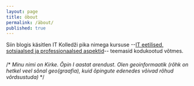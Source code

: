 ```yaml
---
layout: page
title: öbout
permalink: /äbout/
published: true
---
```








Siin blogis käsitlen IT Kolledži pika nimega kursuse --[IT eetilised, sotsiaalsed ja professionaalsed aspektid](https://beta.wikiversity.org/wiki/IT_eetilised,_sotsiaalsed_ja_professionaalsed_aspektid)-- teemasid kodukootud võtmes.

#### 

/* _Minu nimi on Kirke. Õpin I aastat arendust. Olen geoinformaatik (rõhk on hetkel veel sõnal geo(graafia), kuid õpingute edenedes võivad rõhud võrdsustuda)_ */
